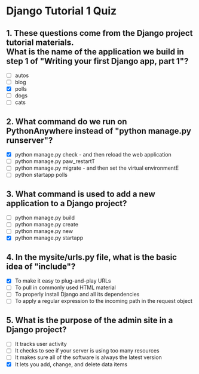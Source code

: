 # Django Tutorial 1 Quiz

## 1. These questions come from the Django project tutorial materials.<br> What is the name of the application we build in step 1 of "Writing your first Django app, part 1"?

- [ ] autos
- [ ] blog
- [x] polls
- [ ] dogs
- [ ] cats

## 2. What command do we run on PythonAnywhere instead of "python manage.py runserver"?

- [x] python manage.py check - and then reload the web application
- [ ] python manage.py paw_restartT
- [ ] python manage.py migrate - and then set the virtual environmentE
- [ ] python startapp polls

## 3. What command is used to add a new application to a Django project?

- [ ] python manage.py build
- [ ] python manage.py create
- [ ] python manage.py new
- [x] python manage.py startapp

## 4. In the mysite/urls.py file, what is the basic idea of "include"?

- [x] To make it easy to plug-and-play URLs
- [ ] To pull in commonly used HTML material
- [ ] To properly install Django and all its dependencies
- [ ] To apply a regular expression to the incoming path in the request object

## 5. What is the purpose of the admin site in a Django project?

- [ ] It tracks user activity
- [ ] It checks to see if your server is using too many resources
- [ ] It makes sure all of the software is always the latest version
- [x] It lets you add, change, and delete data items
